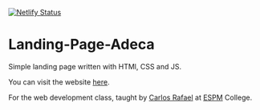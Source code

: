 [![Netlify Status](https://api.netlify.com/api/v1/badges/ecf3e4c2-e798-40e7-bdfc-b498868b02ea/deploy-status)](https://app.netlify.com/sites/adeca-landing-page/deploys)

# Landing-Page-Adeca

Simple landing page written with HTMl, CSS and JS.

You can visit the website [here](https://adeca-landing-page.netlify.app).

For the web development class, taught by [Carlos Rafael](https://github.com/carlosrafaelgn) at [ESPM](https://github.com/tech-espm) College.
